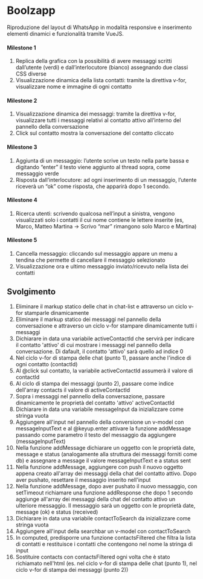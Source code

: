 # Boolzapp

Riproduzione del layout di WhatsApp in modalità responsive e inserimento elementi dinamici e funzionalità tramite VueJS.

#### Milestone 1

1. Replica della grafica con la possibilità di avere messaggi scritti dall’utente (verdi) e dall’interlocutore (bianco) assegnando due classi CSS diverse
2. Visualizzazione dinamica della lista contatti: tramite la direttiva v-for, visualizzare nome e immagine di ogni contatto

#### Milestone 2

1. Visualizzazione dinamica dei messaggi: tramite la direttiva v-for, visualizzare tutti i messaggi relativi al contatto attivo all’interno del pannello della conversazione
2. Click sul contatto mostra la conversazione del contatto cliccato

#### Milestone 3

1. Aggiunta di un messaggio: l’utente scrive un testo nella parte bassa e digitando “enter” il testo viene aggiunto al thread sopra, come messaggio verde
2. Risposta dall’interlocutore: ad ogni inserimento di un messaggio, l’utente riceverà un “ok” come risposta, che apparirà dopo 1 secondo.

#### Milestone 4

1. Ricerca utenti: scrivendo qualcosa nell’input a sinistra, vengono visualizzati solo i contatti il cui nome contiene le lettere inserite (es, Marco, Matteo Martina -> Scrivo “mar” rimangono solo Marco e Martina)

#### Milestone 5

1. Cancella messaggio: cliccando sul messaggio appare un menu a tendina che permette di cancellare il messaggio selezionato
2. Visualizzazione ora e ultimo messaggio inviato/ricevuto nella lista dei contatti

## Svolgimento

1. Eliminare il markup statico delle chat in chat-list e attraverso un ciclo v-for stamparle dinamicamente
2. Eliminare il markup statico dei messaggi nel pannello della conversazione e attraverso un ciclo v-for stampare dinamicamente tutti i messaggi
3. Dichiarare in data una variabile activeContactId che servirà per indicare il contatto 'attivo' di cui mostrare i messaggi nel pannello della conversazione. Di dafault, il contatto 'attivo' sarà quello ad indice 0
4. Nel ciclo v-for di stampa delle chat (punto 1), passare anche l'indice di ogni contatto (contactId)
5. Al @click sul contatto, la variabile activeContactId assumerà il valore di contactId
6. Al ciclo di stampa dei messaggi (punto 2), passare come indice dell'array contacts il valore di activeContactId
7. Sopra i messaggi nel pannello della conversazione, passare dinamicamente le proprietà del contatto 'attivo' activeContactId
8. Dichiarare in data una variabile messageInput da inizializzare come stringa vuota
9. Aggiungere all'input nel pannello della conversione un v-model con messageInputText e al @keyup.enter attivare la funzione addMessage passando come parametro il testo del messaggio da aggiungere (messageInputText)
10. Nella funzione addMessage dichiarare un oggetto con le proprietà date, message e status (analogamente alla struttura dei messaggi forniti come db) e assegnare a message il valore messageInputText e a status sent
11. Nella funzione addMessage, aggiungere con push il nuovo oggetto appena creato all'array dei messaggi della chat del contatto attivo. Dopo aver pushato, resettare il messaggio inserito nell'input
12. Nella funzione addMessage, dopo aver pushato il nuovo messaggio, con setTimeout richiamare una funzione addResponse che dopo 1 secondo aggiunge all'array dei messaggi della chat del contatto attivo un ulteriore messaggio. Il messaggio sarà un oggetto con le proprietà date, message (ok) e status (received)
13. Dichiarare in data una variabile contactToSearch da inizializzare come stringa vuota
14. Aggiungere all'input della searchbar un v-model con contactToSearch
15. In computed, predisporre una funzione contactsFiltered che filtra la lista di contatti e restituisce i contatti che contengono nel nome la stringa di input
16. Sostituire contacts con contactsFiltered ogni volta che è stato richiamato nell'html (es. nel ciclo v-for di stampa delle chat (punto 1), nel ciclo v-for di stampa dei messaggi (punto 2))
